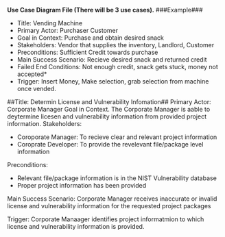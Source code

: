 **Use Case Diagram File (There will be 3 use cases).**
###Example###
- Title: Vending Machine
- Primary Actor: Purchaser Customer
- Goal in Context: Purchase and obtain desired snack
- Stakeholders: Vendor that supplies the inventory, Landlord, Customer
- Preconditions: Sufficient Credit towards purchase
- Main Success Scenario: Recieve desired snack and returned credit
- Failed End Conditions: Not enough credit, snack gets stuck, money not accepted*
- Trigger: Insert Money, Make selection, grab selection from machine once vended.



##Title: Determin License and Vulnerability Infomation##
Primary Actor: Corporate Manager
Goal in Context. The Corporate Manager is aable to deytermine licesen and vulnerability information from provided project information.
Stakeholders:
  - Coroporate Manager: To recieve clear and relevant project information
  - Coroprate Developer: To provide the revelevant file/package level information

Preconditions:
  - Relevant file/package information is in the NIST Vulnerability database
  - Proper project information has been provided
  
Main Success Scenario: Corporate Manager receives inaccurate or invalid license and vulnerability information for the requested project packages

Trigger: Corporate Manaager identifies project informatmion to which license and vulnerability information is provided.
